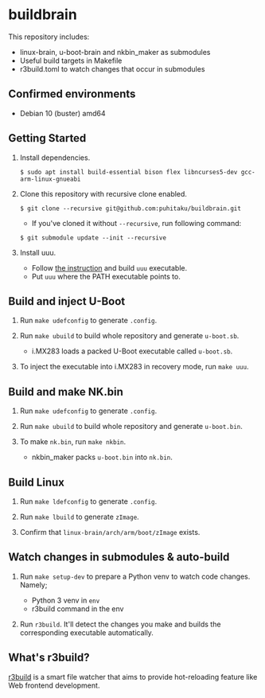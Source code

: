 buildbrain
==========

This repository includes:

 - linux-brain, u-boot-brain and nkbin_maker as submodules
 - Useful build targets in Makefile
 - r3build.toml to watch changes that occur in submodules


Confirmed environments
----------------------

- Debian 10 (buster) amd64


Getting Started
---------------

1. Install dependencies.

    ```
    $ sudo apt install build-essential bison flex libncurses5-dev gcc-arm-linux-gnueabi
    ```

1. Clone this repository with recursive clone enabled.

    ```
    $ git clone --recursive git@github.com:puhitaku/buildbrain.git
    ```

    - If you've cloned it without `--recursive`, run following command:

    ```
    $ git submodule update --init --recursive
    ```

1. Install uuu.

    - Follow [the instruction](https://github.com/NXPmicro/mfgtools#linux) and build `uuu` executable.
    - Put `uuu` where the PATH executable points to.


Build and inject U-Boot
-----------------------

1. Run `make udefconfig` to generate `.config`.

2. Run `make ubuild` to build whole repository and generate `u-boot.sb`.

    - i.MX283 loads a packed U-Boot executable called `u-boot.sb`.

3. To inject the executable into i.MX283 in recovery mode, run `make uuu`.


Build and make NK.bin
-----------------------

1. Run `make udefconfig` to generate `.config`.

2. Run `make ubuild` to build whole repository and generate `u-boot.bin`.

3. To make `nk.bin`, run `make nkbin`.

    - nkbin_maker packs `u-boot.bin` into `nk.bin`.


Build Linux
-----------

1. Run `make ldefconfig` to generate `.config`.

1. Run `make lbuild` to generate `zImage`.

1. Confirm that `linux-brain/arch/arm/boot/zImage` exists.


Watch changes in submodules & auto-build
----------------------------------------

1. Run `make setup-dev` to prepare a Python venv to watch code changes. Namely;

    - Python 3 venv in `env`
    - r3build command in the env

1. Run `r3build`. It'll detect the changes you make and builds the corresponding executable automatically.


What's r3build?
---------------

[r3build](https://github.com/puhitaku/r3build) is a smart file watcher that aims to provide hot-reloading feature like Web frontend development.

